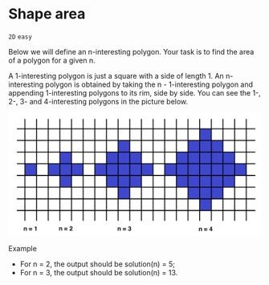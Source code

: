 # Shape area
`2D` `easy`

Below we will define an n-interesting polygon. Your task is to find the area of a polygon for a given n.

A 1-interesting polygon is just a square with a side of length 1. An n-interesting polygon is obtained by taking the 
n - 1-interesting polygon and appending 1-interesting polygons to its rim, side by side. You can see the 1-, 2-, 3- 
and 4-interesting polygons in the picture below.

![img.png](img.png)

Example

- For n = 2, the output should be
solution(n) = 5;
- For n = 3, the output should be
solution(n) = 13.